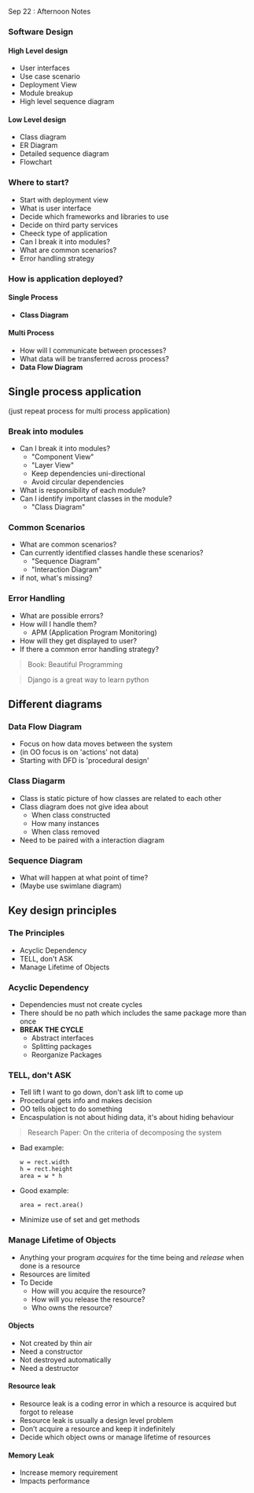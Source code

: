 Sep 22 : Afternoon Notes

### Software Design

#### High Level design
- User interfaces
- Use case scenario
- Deployment View
- Module breakup
- High level sequence diagram

#### Low Level design
- Class diagram
- ER Diagram
- Detailed sequence diagram
- Flowchart

### Where to start?
- Start with deployment view
- What is user interface
- Decide which frameworks and libraries to use
- Decide on third party services
- Cheeck type of application
- Can I break it into modules?
- What are common scenarios?
- Error handling strategy

### How is application deployed?

#### Single Process
- **Class Diagram**

#### Multi Process
- How will I communicate between processes?
- What data will be transferred across process?
- **Data Flow Diagram**

## Single process application
(just repeat process for multi process application)

### Break into modules
- Can I break it into modules?
    - "Component View"
    - "Layer View"
    - Keep dependencies uni-directional
    - Avoid circular dependencies
- What is responsibility of each module?
- Can I identify important classes in the module?
    - "Class Diagram"

### Common Scenarios
- What are common scenarios?
- Can currently identified classes handle these scenarios?
    - "Sequence Diagram"
    - "Interaction Diagram"
- if not, what's missing?

### Error Handling
- What are possible errors?
- How will I handle them?
    - APM (Application Program Monitoring)
- How will they get displayed to user?
- If there a common error handling strategy?

> Book: Beautiful Programming

> Django is a great way to learn python

## Different diagrams

### Data Flow Diagram
- Focus on how data moves between the system
- (in OO focus is on 'actions' not data)
- Starting with DFD is 'procedural design'

### Class Diagarm
- Class is static picture of how classes are related to each other
- Class diagram does not give idea about
    - When class constructed
    - How many instances
    - When class removed
- Need to be paired with a interaction diagram

### Sequence Diagram
- What will happen at what point of time?
- (Maybe use swimlane diagram)

## Key design principles

### The Principles
- Acyclic Dependency
- TELL, don't ASK
- Manage Lifetime of Objects

### Acyclic Dependency
- Dependencies must not create cycles
- There should be no path which includes the same package more than once
- **BREAK THE CYCLE**
    - Abstract interfaces
    - Splitting packages
    - Reorganize Packages

### TELL, don't ASK
- Tell lift I want to go down, don't ask lift to come up
- Procedural gets info and makes decision
- OO tells object to do something
- Encaspulation is not about hiding data, it's about hiding behaviour
> Research Paper: On the criteria of decomposing the system
- Bad example:
    ```
    w = rect.width
    h = rect.height
    area = w * h
    ```
- Good example:
    ``` 
    area = rect.area()
    ```
- Minimize use of set and get methods

### Manage Lifetime of Objects
- Anything your program *acquires* for the time being and *release* when done is a resource
- Resources are limited
- To Decide
    - How will you acquire the resource?
    - How will you release the resource?
    - Who owns the resource?

#### Objects
- Not created by thin air
- Need a constructor
- Not destroyed automatically
- Need a destructor

#### Resource leak
- Resource leak is a coding error in which a resource is acquired but forgot to release
- Resource leak is usually a design level problem
- Don’t acquire a resource and keep it indefinitely
- Decide which object owns or manage lifetime of resources


#### Memory Leak
- Increase memory requirement
- Impacts performance

